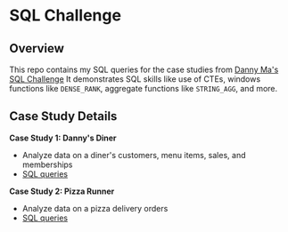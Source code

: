 # SQL Challenge
## Overview
This repo contains my SQL queries for the case studies from [Danny Ma's SQL Challenge](https://8weeksqlchallenge.com/)
It demonstrates SQL skills like use of CTEs, windows functions like `DENSE_RANK`, aggregate functions like `STRING_AGG`, and more.

## Case Study Details

**Case Study 1: Danny's Diner**
* Analyze data on a diner's customers, menu items, sales, and memberships
* [SQL queries](https://github.com/katieshaffer/8-week-sql-challenge/tree/main/Case%20Study%201%3A%20Danny's%20Diner)

**Case Study 2: Pizza Runner**
* Analyze data on a pizza delivery orders
* [SQL queries](https://github.com/katieshaffer/8-week-sql-challenge/tree/main/Case%20Study%202%3A%20Pizza%20Runner)

